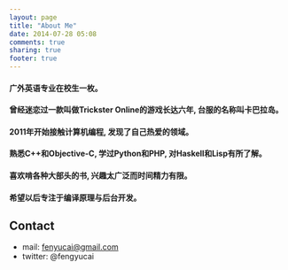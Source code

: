 ```yaml
---
layout: page
title: "About Me"
date: 2014-07-28 05:08
comments: true
sharing: true
footer: true
---
```


#### 广外英语专业在校生一枚。
#### 曾经迷恋过一款叫做Trickster Online的游戏长达六年, 台服的名称叫卡巴拉岛。
#### 2011年开始接触计算机编程, 发现了自己热爱的领域。
#### 熟悉C++和Objective-C, 学过Python和PHP, 对Haskell和Lisp有所了解。
#### 喜欢啃各种大部头的书, 兴趣太广泛而时间精力有限。
#### 希望以后专注于编译原理与后台开发。
 
## Contact
* mail: fenyucai@gmail.com
* twitter: @fengyucai


